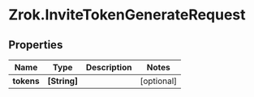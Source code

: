 # Zrok.InviteTokenGenerateRequest

## Properties

Name | Type | Description | Notes
------------ | ------------- | ------------- | -------------
**tokens** | **[String]** |  | [optional] 


